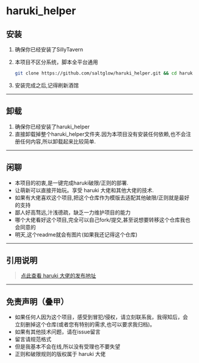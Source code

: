 # haruki_helper

## 安装

1. 确保你已经安装了SillyTavern
2. 本项目不区分系统，脚本全平台通用

   ```bash
   git clone https://github.com/saltglow/haruki_helper.git && cd haruki_helper && npm start
   ```

3. 安装完成之后,记得刷新酒馆

---

## 卸载

1. 确保你已经安装了haruki_helper
2. 直接卸载掉整个haruki_helper文件夹.因为本项目没有安装任何依赖,也不会注册任何内容,所以卸载起来比较简单.

---

## 闲聊

- 本项目的初衷,是一键完成haruki破限/正则的部署.
- 让萌新可以直接开始玩。享受 haruki 大佬和其他大佬的技术.
- 如果有大佬喜欢这个项目,把这个仓库作为模版去适配其他破限/正则就是最好的支持
- 鄙人好高骛远,汁浅德疏，缺乏一力维护项目的能力
- 哪个大佬看好这个项目,完全可以自己fork/提交,甚至说想要转移这个仓库我也会同意的
- 明天,这个readme就会有图片(如果我还记得这个仓库)

---

## 引用说明

> [点此查看 haruki 大佬的发布地址](https://discord.com/channels/1134557553011998840/1353870378128244791)

---

## 免责声明（叠甲）

- 如果任何人因为这个项目，感受到冒犯/侵权，请立刻联系我，我得知后，会立刻删掉这个仓库(或者您有特别的需求,也可以要求我归档)。
- 如果有其他技术问题，请在issue留言
- 留言请规范格式
- 但是我基本不会在线,所以没有受理也不要失望
- 正则和破限规则的版权属于 haruki 大佬
